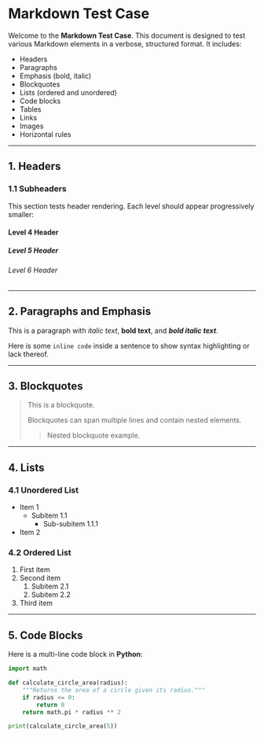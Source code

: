 # Markdown Test Case

Welcome to the **Markdown Test Case**. This document is designed to test various Markdown elements in a verbose, structured format. It includes:

- Headers
- Paragraphs
- Emphasis (bold, italic)
- Blockquotes
- Lists (ordered and unordered)
- Code blocks
- Tables
- Links
- Images
- Horizontal rules

---

## 1. Headers

### 1.1 Subheaders

This section tests header rendering. Each level should appear progressively smaller:

#### Level 4 Header
##### Level 5 Header
###### Level 6 Header

---

## 2. Paragraphs and Emphasis

This is a paragraph with _italic text_, **bold text**, and **_bold italic text_**.

Here is some `inline code` inside a sentence to show syntax highlighting or lack thereof.

---

## 3. Blockquotes

> This is a blockquote.
> 
> Blockquotes can span multiple lines and contain nested elements.
>
> > Nested blockquote example.

---

## 4. Lists

### 4.1 Unordered List

- Item 1
  - Subitem 1.1
    - Sub-subitem 1.1.1
- Item 2

### 4.2 Ordered List

1. First item
2. Second item
   1. Subitem 2.1
   2. Subitem 2.2
3. Third item

---

## 5. Code Blocks

Here is a multi-line code block in **Python**:

```python
import math

def calculate_circle_area(radius):
    """Returns the area of a circle given its radius."""
    if radius <= 0:
        return 0
    return math.pi * radius ** 2

print(calculate_circle_area(5))
```
